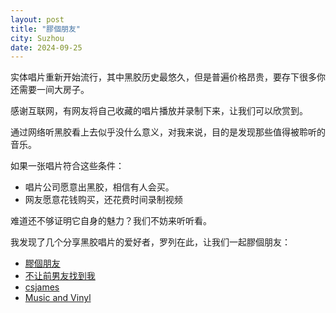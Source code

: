 ```yaml
---
layout: post
title: "膠個朋友"
city: Suzhou
date: 2024-09-25
---
```


实体唱片重新开始流行，其中黑胶历史最悠久，但是普遍价格昂贵，要存下很多你还需要一间大房子。

感谢互联网，有网友将自己收藏的唱片播放并录制下来，让我们可以欣赏到。

通过网络听黑胶看上去似乎没什么意义，对我来说，目的是发现那些值得被聆听的音乐。

如果一张唱片符合这些条件：

* 唱片公司愿意出黑胶，相信有人会买。
* 网友愿意花钱购买，还花费时间录制视频

难道还不够证明它自身的魅力？我们不妨来听听看。

我发现了几个分享黑胶唱片的爱好者，罗列在此，让我们一起膠個朋友：

* [膠個朋友](https://space.bilibili.com/1447736/)
* [不让前男友找到我](https://space.bilibili.com/39725491)
* [csjames](https://space.bilibili.com/279219712)
* [Music and Vinyl](https://musicandvinyl.blogspot.com/?view=flipcard)
